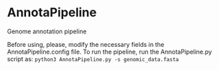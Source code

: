 # AnnotaPipeline
Genome annotation pipeline

Before using, please, modify the necessary fields in the AnnotaPipeline.config file.
To run the pipeline, run the AnnotaPipeline.py script as:
```python3 AnnotaPipeline.py -s genomic_data.fasta```
